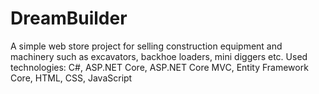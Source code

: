 # DreamBuilder
A simple web store project for selling construction equipment and machinery such as excavators, backhoe loaders, mini diggers etc.
Used technologies:
C#,
ASP.NET Core,
ASP.NET Core MVC,
Entity Framework Core,
HTML,
CSS,
JavaScript
